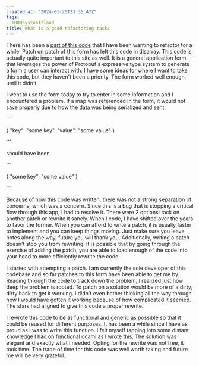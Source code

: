 ```yaml
---
created_at: "2024-01-20T23:35:47Z"
tags:
- 100daystooffload
title: What is a good refactoring task?
---
```


There has been a [part of this code](https://github.com/lunabrain-ai/lunabrain/blob/54ddc68f80bf8d4a8978aa73f84f994b41bec410/js/site/form/ProtobufMessageForm.tsx) that I have been wanting to refactor for a while. Patch on patch of this form has left this code in disarray. This code is actually quite important to this site as well. It is a general application form that leverages the power of Protobuf's expressive type system to generate a form a user can interact with. I have some ideas for where I want to take this code, but they haven't been a priority. The form worked well enough, until it didn't.

I went to use the form today to try to enter in some information and I encountered a problem. If a map was referenced in the form, it would not save properly due to how the data was being serialized and sent:

\`\`\`

{ "key": "some key", "value": "some value" }

\`\`\`

should have been

\`\`\`

{ "some key": "some value" }

\`\`\`

Because of how this code was written, there was not a strong separation of concerns, which was a concern. Since this is a bug that is stopping a critical flow through this app, I had to resolve it. There were 2 options: tack on another patch or rewrite it sanely. When I code, I have shifted over the years to favor the former. When you can afford to write a patch, it is usually faster to implement and you can keep things moving. Just make sure you leave notes along the way, future you will thank you. Additionally, writing a patch doesn't stop you from rewriting. It is possible that by going through the exercise of adding the patch, you are able to load enough of the code into your head to more efficiently rewrite the code.

I started with attempting a patch. I am currently the sole developer of this codebase and so far patches to this form have been able to get me by. Reading through the code to track down the problem, I realized just how deep the problem is rooted. To patch on a solution would be more of a dirty, dirty hack to get it working. I didn't even bother thinking all the way through how I would have gotten it working because of how complicated it seemed. The stars had aligned to give this code a proper rewrite.

I rewrote this code to be as functional and generic as possible so that it could be reused for different purposes. It has been a while since I have as proud as I was to write this function. I felt myself tapping into some distant knowledge I had on functional ocaml as I wrote this. The solution was elegant and exactly what I needed. Opting for the rewrite was not free, it took time. The trade of time for this code was well worth taking and future me will be very grateful.